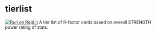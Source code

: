 # tierlist
[![Run on Repl.it](https://repl.it/badge/github/mha-smashrising/tierlist)](https://repl.it/github/mha-smashrising/tierlist)
A tier list of R-factor cards based on overall STRENGTH power rating of stats.
